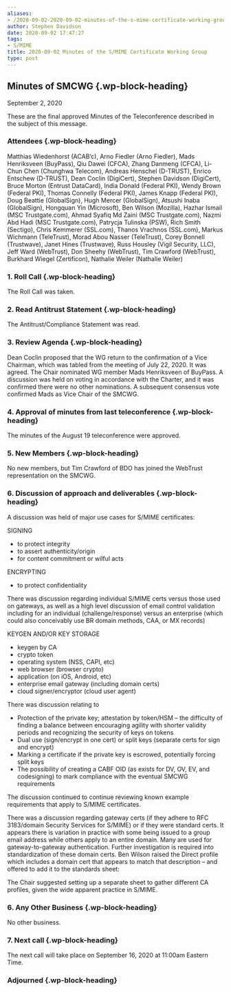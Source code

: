 ```yaml
---
aliases:
- /2020-09-02-2020-09-02-minutes-of-the-s-mime-certificate-working-group/
author: Stephen Davidson
date: 2020-09-02 17:47:27
tags:
- S/MIME
title: 2020-09-02 Minutes of the S/MIME Certificate Working Group
type: post
---
```


## Minutes of SMCWG {.wp-block-heading}

September 2, 2020

These are the final approved Minutes of the Teleconference described in the subject of this message.

### Attendees {.wp-block-heading}

Matthias Wiedenhorst (ACAB’c), Arno Fiedler (Arno Fiedler), Mads Henriksveen (BuyPass), Qiu Dawei (CFCA), Zhang Danmeng (CFCA), Li-Chun Chen (Chunghwa Telecom), Andreas Henschel (D-TRUST), Enrico Entschew (D-TRUST), Dean Coclin (DigiCert), Stephen Davidson (DigiCert), Bruce Morton (Entrust DataCard), India Donald (Federal PKI), Wendy Brown (Federal PKI), Thomas Connelly (Federal PKI), James Knapp (Federal PKI), Doug Beattie (GlobalSign), Hugh Mercer (GlobalSign), Atsushi Inaba (GlobalSign), Hongquan Yin (Microsoft), Ben Wilson (Mozilla), Hazhar Ismail (MSC Trustgate.com), Ahmad Syafiq Md Zaini (MSC Trustgate.com), Nazmi Abd Hadi (MSC Trustgate.com), Patrycja Tulinska (PSW), Rich Smith (Sectigo), Chris Kemmerer (SSL.com), Thanos Vrachnos (SSL.com), Markus Wichmann (TeleTrust), Morad Abou Nasser (TeleTrust), Corey Bonnell (Trustwave), Janet Hines (Trustwave), Russ Housley (Vigil Security, LLC), Jeff Ward (WebTrust), Don Sheehy (WebTrust), Tim Crawford (WebTrust), Burkhard Wiegel (Zertificon), Nathalie Weiler (Nathalie Weiler)

### 1. Roll Call {.wp-block-heading}

The Roll Call was taken.

### 2. Read Antitrust Statement {.wp-block-heading}

The Antitrust/Compliance Statement was read.

### 3. Review Agenda {.wp-block-heading}

Dean Coclin proposed that the WG return to the confirmation of a Vice Chairman, which was tabled from the meeting of July 22, 2020. It was agreed. The Chair nominated WG member Mads Henriksveen of BuyPass. A discussion was held on voting in accordance with the Charter, and it was confirmed there were no other nominations. A subsequent consensus vote confirmed Mads as Vice Chair of the SMCWG.

### 4. Approval of minutes from last teleconference {.wp-block-heading}

The minutes of the August 19 teleconference were approved.

### 5. New Members {.wp-block-heading}

No new members, but Tim Crawford of BDO has joined the WebTrust representation on the SMCWG.

### 6. Discussion of approach and deliverables {.wp-block-heading}

A discussion was held of major use cases for S/MIME certificates:

SIGNING

- to protect integrity
- to assert authenticity/origin
- for content commitment or wilful acts

ENCRYPTING

- to protect confidentiality

There was discussion regarding individual S/MIME certs versus those used on gateways, as well as a high level discussion of email control validation including for an individual (challenge/response) versus an enterprise (which could also conceivably use BR domain methods, CAA, or MX records)

KEYGEN AND/OR KEY STORAGE

- keygen by CA
- crypto token
- operating system (NSS, CAPI, etc)
- web browser (browser crypto)
- application (on iOS, Android, etc)
- enterprise email gateway (including domain certs)
- cloud signer/encryptor (cloud user agent)

There was discussion relating to

- Protection of the private key; attestation by token/HSM – the difficulty of finding a balance between encouraging agility with shorter validity periods and recognizing the security of keys on tokens
- Dual use (sign/encrypt in one cert) or split keys (separate certs for sign and encrypt)
- Marking a certificate if the private key is escrowed, potentially forcing split keys
- The possibility of creating a CABF OID (as exists for DV, OV, EV, and codesigning) to mark compliance with the eventual SMCWG requirements

The discussion continued to continue reviewing known example requirements that apply to S/MIME certificates.

There was a discussion regarding gateway certs (if they adhere to RFC 3183/domain Security Services for S/MIME) or if they were standard certs. It appears there is variation in practice with some being issued to a group email address while others apply to an entire domain. Many are used for gateway-to-gateway authentication. Further investigation is required into standardization of these domain certs. Ben Wilson raised the Direct profile which includes a domain cert that appears to match that description – and offered to add it to the standards sheet:

The Chair suggested setting up a separate sheet to gather different CA profiles, given the wide apparent practice in S/MIME.

### 6. Any Other Business {.wp-block-heading}

No other business.

### 7. Next call {.wp-block-heading}

The next call will take place on September 16, 2020 at 11:00am Eastern Time.

### Adjourned {.wp-block-heading}